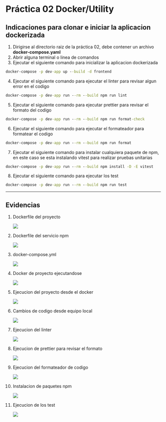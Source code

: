 # Práctica 02 Docker/Utility

## Indicaciones para clonar e iniciar la aplicacion dockerizada

1. Dirigirse al directorio raiz de la práctica 02, debe contener un archivo **docker-compose.yaml**
2. Abrir alguna terminal o linea de comandos
3. Ejecutar el siguiente comando para inicializar la aplicacion dockerizada

```cmd
docker-compose -p dev-app up --build -d frontend
```

4. Ejecutar el siguiente comando para ejecutar el linter para revisar algun error en el codigo

```cmd
docker-compose -p dev-app run --rm --build npm run lint
```

5. Ejecutar el siguiente comando para ejecutar prettier para revisar el formato del codigo

```cmd
docker-compose -p dev-app run --rm --build npm run format-check
```

6. Ejecutar el siguiente comando para ejecutar el formateador para formatear el codigo

```cmd
docker-compose -p dev-app run --rm --build npm run format
```

7. Ejecutar el siguiente comando para instalar cualquiera paquete de npm, en este caso se esta instalando vitest para realizar pruebas unitarias

```cmd
docker-compose -p dev-app run --rm --build npm install -D -E vitest
```

8. Ejecutar el siguiente comando para ejecutar los test

```cmd
docker-compose -p dev-app run --rm --build npm run test
```

---

## Evidencias

1. Dockerfile del proyecto

   ![](./captures/1.png)

1. Dockerfile del servicio npm

   ![](./captures/2.png)

1. docker-compose.yml

   ![](./captures/3.png)

1. Docker de proyecto ejecutandose

   ![](./captures/4.png)

1. Ejecucion del proyecto desde el docker

   ![](./captures/5.png)

1. Cambios de codigo desde equipo local

   ![](./captures/6.png)

1. Ejecucion del linter

   ![](./captures/7.png)

1. Ejecucion de prettier para revisar el formato

   ![](./captures/8.png)

1. Ejecucion del formateador de codigo

   ![](./captures/9.png)

1. Instalacion de paquetes npm

   ![](./captures/10.png)

1. Ejecucion de los test

   ![](./captures/11.png)

